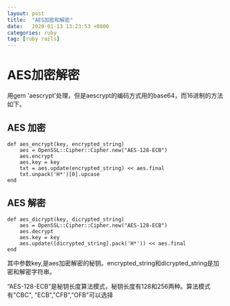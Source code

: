 ```yaml
---
layout: post
title:  "AES加密和解密"
date:   2020-01-13 13:23:53 +0800
categories: ruby
tag: [ruby rails]
---
```


# AES加密解密
用gem 'aescrypt'处理，但是aescrypt的编码方式用的base64，而16进制的方法如下。

## AES 加密
```
def aes_encrypt(key, encrypted_string)
    aes = OpenSSL::Cipher::Cipher.new("AES-128-ECB")
    aes.encrypt
    aes.key = key
    txt = aes.update(encrypted_string) << aes.final
    txt.unpack('H*')[0].upcase
end
```

## AES 解密
```
def aes_dicrypt(key, dicrypted_string)
    aes = OpenSSL::Cipher::Cipher.new("AES-128-ECB")
    aes.decrypt
    aes.key = key
    aes.update([dicrypted_string].pack('H*')) << aes.final
end
```

其中参数key,是aes加密解密的秘钥。encrypted_string和dicrypted_string是加密和解密字符串。

“AES-128-ECB”是秘钥长度算法模式，秘钥长度有128和256两种。算法模式有"CBC", "ECB","CFB","OFB"可以选择

